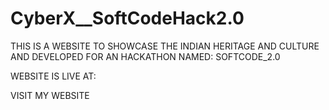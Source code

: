 # CyberX__SoftCodeHack2.0

THIS IS A WEBSITE TO SHOWCASE THE INDIAN HERITAGE AND CULTURE AND DEVELOPED FOR AN HACKATHON NAMED: SOFTCODE_2.0

WEBSITE IS LIVE AT: 


VISIT MY WEBSITE


